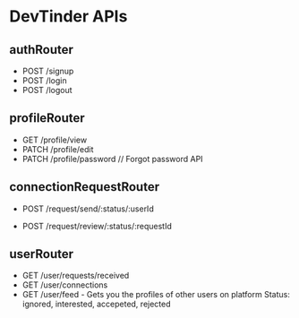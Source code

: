 # DevTinder APIs

## authRouter

- POST /signup
- POST /login
- POST /logout

## profileRouter

- GET /profile/view
- PATCH /profile/edit
-  PATCH /profile/password // Forgot password API

## connectionRequestRouter

<!-- - POST /request/send/intereted/:userId
- POST /request/send/ignored/:userId -->
- POST /request/send/:status/:userId  
<!-- - POST /request/review/accepted/:requestId
- POST /request/review/rejected/:requestId -->
- POST /request/review/:status/:requestId

## userRouter
- GET /user/requests/received
- GET /user/connections
- GET /user/feed - Gets you the profiles of other users on platform
  Status: ignored, interested, accepeted, rejected
